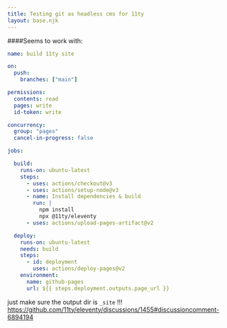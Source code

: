```yaml
---
title: Testing git as headless cms for 11ty
layout: base.njk
---
```


####Seems to work with:

```yml
name: build 11ty site

on:
  push:
    branches: ["main"]

permissions:
  contents: read
  pages: write
  id-token: write

concurrency:
  group: "pages"
  cancel-in-progress: false

jobs:

  build:
    runs-on: ubuntu-latest
    steps:
      - uses: actions/checkout@v3
      - uses: actions/setup-node@v3
      - name: Install dependencies & build
        run: |
          npm install
          npx @11ty/eleventy
      - uses: actions/upload-pages-artifact@v2

  deploy:
    runs-on: ubuntu-latest
    needs: build
    steps:
      - id: deployment
        uses: actions/deploy-pages@v2
    environment:
      name: github-pages
      url: ${{ steps.deployment.outputs.page_url }}
```

just make sure the output dir is `_site` !!!
https://github.com/11ty/eleventy/discussions/1455#discussioncomment-6894194